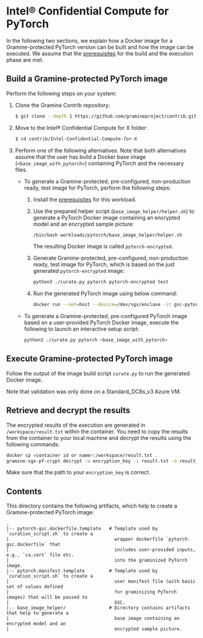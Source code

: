 # Intel® Confidential Compute for PyTorch

In the following two sections, we explain how a Docker image for a Gramine-protected PyTorch version
can be built and how the image can be executed.
We assume that the [prerequisites](https://github.com/gramineproject/contrib/tree/master/Intel-Confidential-Compute-for-X/README.md)
for the build and the execution phase are met.


## Build a Gramine-protected PyTorch image
Perform the following steps on your system:

1. Clone the Gramine Contrib repository:
    ```sh
    $ git clone --depth 1 https://github.com/gramineproject/contrib.git
    ```

2. Move to the Intel® Confidential Compute for X folder:
    ```sh
    $ cd contrib/Intel-Confidential-Compute-for-X
    ```

3. Perform one of the following alternatives.
    Note that both alternatives assume that the user has build a Docker base image
    (`<base_image_with_pytorch>`) containing PyTorch and the necessary files.

    - To generate a Gramine-protected, pre-configured, non-production ready, test image for PyTorch,
        perform the following steps:

        1. Install the [prerequisites](base_image_helper/README.md#prerequisites)
            for this workload.

        2. Use the prepared helper script (`base_image_helper/helper.sh`) to generate a PyTorch
            Docker image containing an encrypted model and an encrypted sample picture:
            ```sh
            /bin/bash workloads/pytorch/base_image_helper/helper.sh
            ```
            The resulting Docker image is called `pytorch-encrypted`.

        3. Generate Gramine-protected, pre-configured, non-production ready, test image for
            PyTorch, which is based on the just generated `pytorch-encrypted` image:
            ```sh
            python3 ./curate.py pytorch pytorch-encrypted test
            ```

        4. Run the generated PyTorch image using below command:
            ```sh
            docker run --net=host --device=/dev/sgx/enclave -it gsc-pytorch-encrypted
            ```

    - To generate a Gramine-protected, pre-configured PyTorch image based on a user-provided PyTorch
        Docker image, execute the following to launch an interactive setup script:
        ```sh
        python3 ./curate.py pytorch <base_image_with_pytorch>
        ```


## Execute Gramine-protected PyTorch image

Follow the output of the image build script `curate.py` to run the generated Docker image.

Note that validation was only done on a Standard_DC8s_v3 Azure VM.


## Retrieve and decrypt the results

The encrypted results of the execution are generated in `/workspace/result.txt` within the
container.
You need to copy the results from the container to your local machine and decrypt the results using
the following commands:
```sh
docker cp <container id or name>:/workspace/result.txt .
gramine-sgx-pf-crypt decrypt -w encryption_key -i result.txt -o result_plaintext.txt
```
Make sure that the path to your `encryption_key` is correct.


## Contents

This directory contains the following artifacts, which help to create a Gramine-protected PyTorch
image:

    .
    |-- pytorch-gsc.dockerfile.template   # Template used by `curation_script.sh` to create a
    |                                       wrapper dockerfile `pytorch-gsc.dockerfile` that
    |                                       includes user-provided inputs, e.g., `ca.cert` file etc.
    |                                       into the graminized PyTorch image.
    |-- pytorch.manifest.template         # Template used by `curation_script.sh` to create a
    |                                       user manifest file (with basic set of values defined
    |                                       for graminizing PyTorch images) that will be passed to
    |                                       GSC.
    |-- base_image_helper/                # Directory contains artifacts that help to generate a
    |                                       base image containing an encrypted model and an
    |                                       encrypted sample picture.
